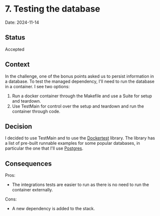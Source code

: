 # 7. Testing the database

Date: 2024-11-14

## Status

Accepted

## Context

In the challenge, one of the bonus points asked us to persist information in a database.
To test the managed dependency, I'll need to run the database in a container.
I see two options:
1. Run a docker container through the Makefile and use a Suite for setup and teardown.
2. Use TestMain for control over the setup and teardown and run the container through code.

## Decision

I decided to use TestMain and to use the [Dockertest](https://github.com/ory/dockertest) library.
The library has a list of pre-built runnable examples for some popular databases, in particular the one that I'll use [Postgres](https://github.com/ory/dockertest/blob/v3/examples/PostgreSQL.md).

## Consequences

Pros:
- The integrations tests are easier to run as there is no need to run the container externally.

Cons:
- A new dependency is added to the stack.
